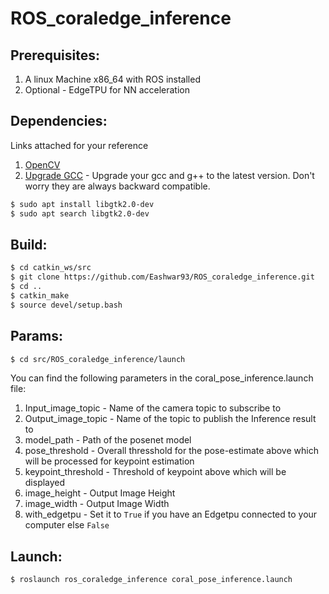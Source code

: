 # ROS_coraledge_inference


## Prerequisites:
1. A linux Machine x86_64 with ROS installed
2. Optional - EdgeTPU for NN acceleration

## Dependencies:
Links attached for your reference
1. [OpenCV](https://linuxize.com/post/how-to-install-opencv-on-ubuntu-18-04/)
2. [Upgrade GCC](https://www.youtube.com/watch?v=vVzshfYSgRk) - Upgrade your gcc and g++ to the latest version. Don't worry they are always backward compatible.
```bash
$ sudo apt install libgtk2.0-dev
$ sudo apt search libgtk2.0-dev
```
## Build:
```bash
$ cd catkin_ws/src
$ git clone https://github.com/Eashwar93/ROS_coraledge_inference.git
$ cd ..
$ catkin_make
$ source devel/setup.bash
```
## Params:
```bash
$ cd src/ROS_coraledge_inference/launch
```
You can find the following parameters in the coral_pose_inference.launch file:

1. Input_image_topic - Name of the camera topic to subscribe to
2. Output_image_topic - Name of the topic to publish the Inference result to
3. model_path - Path of the posenet model
4. pose_threshold - Overall thresshold for the pose-estimate above which will be processed for keypoint estimation
5. keypoint_threshold - Threshold of keypoint above which will be displayed
6. image_height - Output Image Height
7. image_width - Output Image Width
8. with_edgetpu - Set it to `True` if you have an Edgetpu connected to your computer else `False`

## Launch:
```bash
$ roslaunch ros_coraledge_inference coral_pose_inference.launch
```
